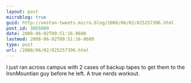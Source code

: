 ```yaml
---
layout: post
microblog: true
guid: http://vmstan-tweets.micro.blog/2008/06/02/825257396.html
post_id: 3055009
date: 2008-06-02T09:51:16-0600
lastmod: 2008-06-02T09:51:16-0600
type: post
url: /2008/06/02/825257396.html
---
```

I just ran across campus with 2 cases of backup tapes to get them to the IronMountian guy before he left. A true nerds workout.
